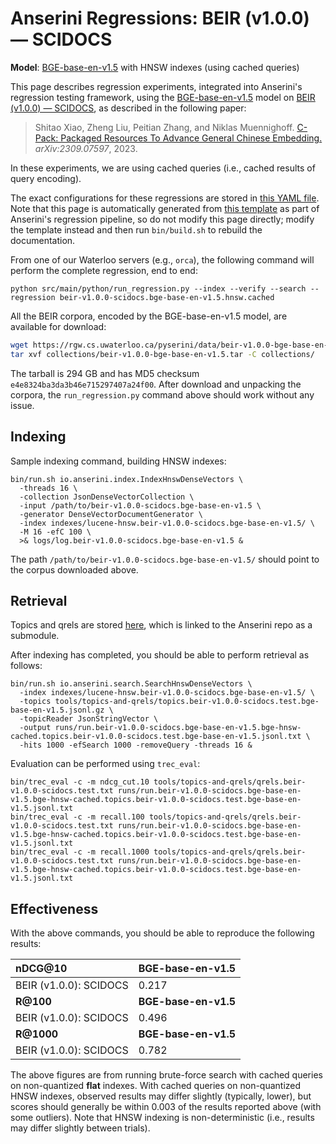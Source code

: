 # Anserini Regressions: BEIR (v1.0.0) &mdash; SCIDOCS

**Model**: [BGE-base-en-v1.5](https://huggingface.co/BAAI/bge-base-en-v1.5) with HNSW indexes (using cached queries)

This page describes regression experiments, integrated into Anserini's regression testing framework, using the [BGE-base-en-v1.5](https://huggingface.co/BAAI/bge-base-en-v1.5) model on [BEIR (v1.0.0) &mdash; SCIDOCS](http://beir.ai/), as described in the following paper:

> Shitao Xiao, Zheng Liu, Peitian Zhang, and Niklas Muennighoff. [C-Pack: Packaged Resources To Advance General Chinese Embedding.](https://arxiv.org/abs/2309.07597) _arXiv:2309.07597_, 2023.

In these experiments, we are using cached queries (i.e., cached results of query encoding).

The exact configurations for these regressions are stored in [this YAML file](../../src/main/resources/regression/beir-v1.0.0-scidocs.bge-base-en-v1.5.hnsw.cached.yaml).
Note that this page is automatically generated from [this template](../../src/main/resources/docgen/templates/beir-v1.0.0-scidocs.bge-base-en-v1.5.hnsw.cached.template) as part of Anserini's regression pipeline, so do not modify this page directly; modify the template instead and then run `bin/build.sh` to rebuild the documentation.

From one of our Waterloo servers (e.g., `orca`), the following command will perform the complete regression, end to end:

```
python src/main/python/run_regression.py --index --verify --search --regression beir-v1.0.0-scidocs.bge-base-en-v1.5.hnsw.cached
```

All the BEIR corpora, encoded by the BGE-base-en-v1.5 model, are available for download:

```bash
wget https://rgw.cs.uwaterloo.ca/pyserini/data/beir-v1.0.0-bge-base-en-v1.5.tar -P collections/
tar xvf collections/beir-v1.0.0-bge-base-en-v1.5.tar -C collections/
```

The tarball is 294 GB and has MD5 checksum `e4e8324ba3da3b46e715297407a24f00`.
After download and unpacking the corpora, the `run_regression.py` command above should work without any issue.

## Indexing

Sample indexing command, building HNSW indexes:

```
bin/run.sh io.anserini.index.IndexHnswDenseVectors \
  -threads 16 \
  -collection JsonDenseVectorCollection \
  -input /path/to/beir-v1.0.0-scidocs.bge-base-en-v1.5 \
  -generator DenseVectorDocumentGenerator \
  -index indexes/lucene-hnsw.beir-v1.0.0-scidocs.bge-base-en-v1.5/ \
  -M 16 -efC 100 \
  >& logs/log.beir-v1.0.0-scidocs.bge-base-en-v1.5 &
```

The path `/path/to/beir-v1.0.0-scidocs.bge-base-en-v1.5/` should point to the corpus downloaded above.

## Retrieval

Topics and qrels are stored [here](https://github.com/castorini/anserini-tools/tree/master/topics-and-qrels), which is linked to the Anserini repo as a submodule.

After indexing has completed, you should be able to perform retrieval as follows:

```
bin/run.sh io.anserini.search.SearchHnswDenseVectors \
  -index indexes/lucene-hnsw.beir-v1.0.0-scidocs.bge-base-en-v1.5/ \
  -topics tools/topics-and-qrels/topics.beir-v1.0.0-scidocs.test.bge-base-en-v1.5.jsonl.gz \
  -topicReader JsonStringVector \
  -output runs/run.beir-v1.0.0-scidocs.bge-base-en-v1.5.bge-hnsw-cached.topics.beir-v1.0.0-scidocs.test.bge-base-en-v1.5.jsonl.txt \
  -hits 1000 -efSearch 1000 -removeQuery -threads 16 &
```

Evaluation can be performed using `trec_eval`:

```
bin/trec_eval -c -m ndcg_cut.10 tools/topics-and-qrels/qrels.beir-v1.0.0-scidocs.test.txt runs/run.beir-v1.0.0-scidocs.bge-base-en-v1.5.bge-hnsw-cached.topics.beir-v1.0.0-scidocs.test.bge-base-en-v1.5.jsonl.txt
bin/trec_eval -c -m recall.100 tools/topics-and-qrels/qrels.beir-v1.0.0-scidocs.test.txt runs/run.beir-v1.0.0-scidocs.bge-base-en-v1.5.bge-hnsw-cached.topics.beir-v1.0.0-scidocs.test.bge-base-en-v1.5.jsonl.txt
bin/trec_eval -c -m recall.1000 tools/topics-and-qrels/qrels.beir-v1.0.0-scidocs.test.txt runs/run.beir-v1.0.0-scidocs.bge-base-en-v1.5.bge-hnsw-cached.topics.beir-v1.0.0-scidocs.test.bge-base-en-v1.5.jsonl.txt
```

## Effectiveness

With the above commands, you should be able to reproduce the following results:

| **nDCG@10**                                                                                                  | **BGE-base-en-v1.5**|
|:-------------------------------------------------------------------------------------------------------------|-----------|
| BEIR (v1.0.0): SCIDOCS                                                                                       | 0.217     |
| **R@100**                                                                                                    | **BGE-base-en-v1.5**|
| BEIR (v1.0.0): SCIDOCS                                                                                       | 0.496     |
| **R@1000**                                                                                                   | **BGE-base-en-v1.5**|
| BEIR (v1.0.0): SCIDOCS                                                                                       | 0.782     |

The above figures are from running brute-force search with cached queries on non-quantized **flat** indexes.
With cached queries on non-quantized HNSW indexes, observed results may differ slightly (typically, lower), but scores should generally be within 0.003 of the results reported above (with some outliers).
Note that HNSW indexing is non-deterministic (i.e., results may differ slightly between trials).
